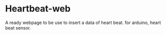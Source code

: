 # Heartbeat-web
A ready webpage to be use to insert a data of heart beat. for arduino, heart beat sensor.
